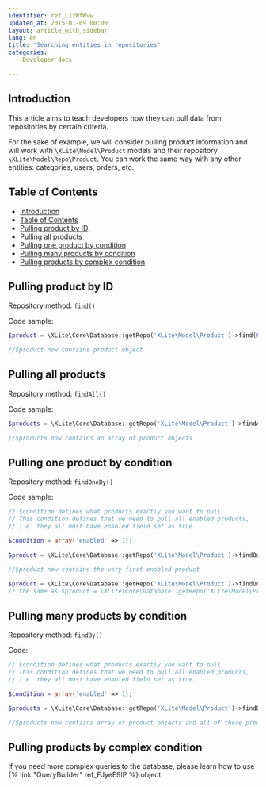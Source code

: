 ```yaml
---
identifier: ref_L1zWfWvw
updated_at: 2015-01-09 00:00
layout: article_with_sidebar
lang: en
title: 'Searching entities in repositories'
categories:
  - Developer docs

---
```


## Introduction

This article aims to teach developers how they can pull data from repositories by certain criteria.

For the sake of example, we will consider pulling product information and will work with `\XLite\Model\Product` models and their repository `\XLite\Model\Repo\Product`. You can work the same way with any other entities: categories, users, orders, etc.

## Table of Contents

*   [Introduction](#introduction)
*   [Table of Contents](#table-of-contents)
*   [Pulling product by ID](#pulling-product-by-id)
*   [Pulling all products](#pulling-all-products)
*   [Pulling one product by condition](#pulling-one-product-by-condition)
*   [Pulling many products by condition](#pulling-many-products-by-condition)
*   [Pulling products by complex condition](#pulling-products-by-complex-condition)

## Pulling product by ID

Repository method: `find()`

Code sample: 

```php
$product = \XLite\Core\Database::getRepo('XLite\Model\Product')->find($id);

//$product now contains product object
```

## Pulling all products

Repository method: `findAll()`

Code sample: 

```php
$products = \XLite\Core\Database::getRepo('XLite\Model\Product')->findAll();

//$products now contains an array of product objects
```

## Pulling one product by condition

Repository method: `findOneBy()`

Code sample:

```php
// $condition defines what products exactly you want to pull.
// This condition defines that we need to pull all enabled products, 
// i.e. they all must have enabled field set as true.

$condition = array('enabled' => 1);

$product = \XLite\Core\Database::getRepo('XLite\Model\Product')->findOneBy($condition);

//$product now contains the very first enabled product

$product = \XLite\Core\Database::getRepo('XLite\Model\Product')->findOneBy(array('product_id' => $id));
// the same as $product = \XLite\Core\Database::getRepo('XLite\Model\Product')->find($id);
```

## Pulling many products by condition

Repository method: `findBy()`

Code:

```php
// $condition defines what products exactly you want to pull.
// This condition defines that we need to pull all enabled products, 
// i.e. they all must have enabled field set as true.

$condition = array('enabled' => 1);

$products = \XLite\Core\Database::getRepo('XLite\Model\Product')->findBy($condition);

//$products now contains array of product objects and all of these products are enabled 
```

## Pulling products by complex condition

If you need more complex queries to the database, please learn how to use {% link "QueryBuilder" ref_FJyeE9lP %} object.